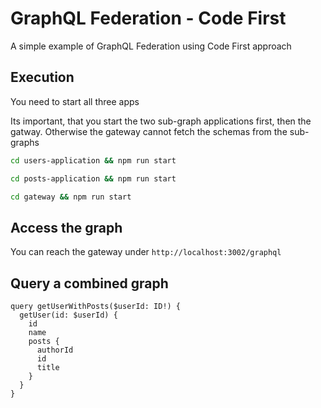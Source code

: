 # GraphQL Federation - Code First

A simple example of GraphQL Federation using Code First approach

## Execution


You need to start all three apps

Its important, that you start the two sub-graph applications first, then the gatway. Otherwise the gateway cannot fetch the schemas from the sub-graphs
```sh
cd users-application && npm run start
```

```sh
cd posts-application && npm run start
```

```sh
cd gateway && npm run start
```

## Access the graph
You can reach the gateway under ``http://localhost:3002/graphql``

## Query a combined graph

```gql
query getUserWithPosts($userId: ID!) {
  getUser(id: $userId) {
    id
    name
    posts {
      authorId
      id
      title
    }
  }
}
```
